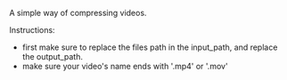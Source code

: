 A simple way of compressing videos.

Instructions:
  - first make sure to replace the files path in the input_path, and replace the output_path.
  - make sure your video's name ends with '.mp4' or '.mov'
